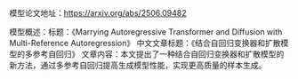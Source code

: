 模型论文地址：https://arxiv.org/abs/2506.09482

模型概述：标题：《Marrying Autoregressive Transformer and Diffusion with Multi-Reference Autoregression》
中文文章标题：《结合自回归变换器和扩散模型的多参考自回归》
文章内容：本文提出了一种结合自回归变换器和扩散模型的新方法，通过多参考自回归提高生成模型性能，实现更高质量的样本生成。
